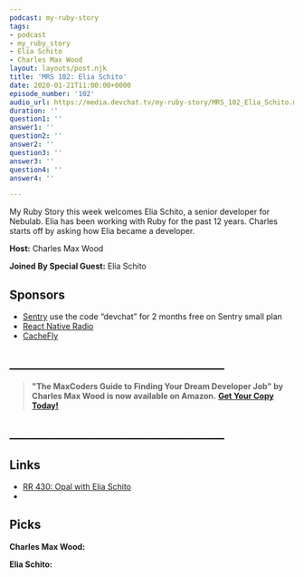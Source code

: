 ```yaml
---
podcast: my-ruby-story
tags:
- podcast
- my_ruby_story
- Elia Schito
- Charles Max Wood
layout: layouts/post.njk
title: 'MRS 102: Elia Schito'
date: 2020-01-21T11:00:00+0000
episode_number: '102'
audio_url: https://media.devchat.tv/my-ruby-story/MRS_102_Elia_Schito.mp3
duration: ''
question1: ''
answer1: ''
question2: ''
answer2: ''
question3: ''
answer3: ''
question4: ''
answer4: ''

---
```

My Ruby Story this week welcomes Elia Schito, a senior developer for Nebulab. Elia has been working with Ruby for the past 12 years. Charles starts off by asking how Elia became a developer.

**Host:** Charles Max Wood

**Joined By Special Guest:** Elia Schito

## Sponsors

* [Sentry](https://sentry.io/) use the code “devchat” for 2 months free on Sentry small plan
* [React Native Radio](https://devchat.tv/react-native-radio/)
* [CacheFly](https://www.cachefly.com/)

## **______________________________________**

> **"The MaxCoders Guide to Finding Your Dream Developer Job" by Charles Max Wood is now available on Amazon.** [**Get Your Copy Today!**](https://www.amazon.com/gp/product/B081MBL5C9/ref=as_li_ss_tl?ie=UTF8&linkCode=sl1&tag=devchattv-20&linkId=9d61363241636e2546ef46abba198746&language=en_US)

## **______________________________________**

> 

## Links

* [RR 430: Opal with Elia Schito](https://devchat.tv/ruby-rogues/rr-430-opal-with-elia-schito/)
* 

## Picks

**Charles Max Wood:**

**Elia Schito:**